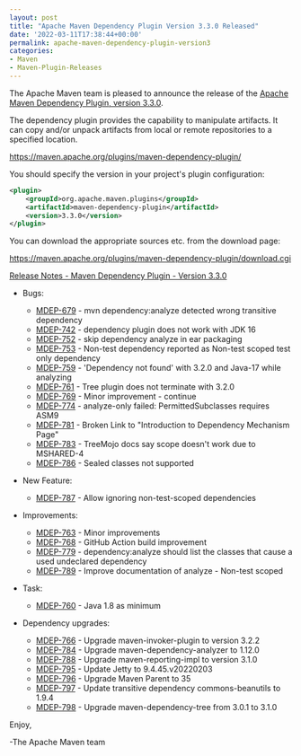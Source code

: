 ```yaml
---
layout: post
title: "Apache Maven Dependency Plugin Version 3.3.0 Released"
date: '2022-03-11T17:38:44+00:00'
permalink: apache-maven-dependency-plugin-version3
categories:
- Maven
- Maven-Plugin-Releases
---
```

The Apache Maven team is pleased to announce the release of the
[Apache Maven Dependency Plugin, version 3.3.0](https://maven.apache.org/plugins/maven-dependency-plugin/).

The dependency plugin provides the capability to manipulate artifacts. It
can copy and/or unpack artifacts from local or remote repositories to a
specified location.

https://maven.apache.org/plugins/maven-dependency-plugin/

You should specify the version in your project's plugin configuration:

```xml
<plugin>
    <groupId>org.apache.maven.plugins</groupId>
    <artifactId>maven-dependency-plugin</artifactId>
    <version>3.3.0</version>
</plugin>
``` 

You can download the appropriate sources etc. from the download page:

https://maven.apache.org/plugins/maven-dependency-plugin/download.cgi


<!-- more -->

[Release Notes - Maven Dependency Plugin - Version 3.3.0](https://issues.apache.org/jira/secure/ReleaseNote.jspa?version=12340588&styleName=Text&projectId=12317227)


* Bugs:
    * [MDEP-679](https://issues.apache.org/jira/browse/MDEP-679) - mvn dependency:analyze detected wrong transitive dependency
    * [MDEP-742](https://issues.apache.org/jira/browse/MDEP-742) - dependency plugin does not work with JDK 16
    * [MDEP-752](https://issues.apache.org/jira/browse/MDEP-752) - skip dependency analyze in ear packaging
    * [MDEP-753](https://issues.apache.org/jira/browse/MDEP-753) - Non-test dependency reported as Non-test scoped test only dependency
    * [MDEP-759](https://issues.apache.org/jira/browse/MDEP-759) - 'Dependency not found' with 3.2.0 and Java-17 while analyzing
    * [MDEP-761](https://issues.apache.org/jira/browse/MDEP-761) - Tree plugin does not terminate with 3.2.0
    * [MDEP-769](https://issues.apache.org/jira/browse/MDEP-769) - Minor improvement - continue
    * [MDEP-774](https://issues.apache.org/jira/browse/MDEP-774) - analyze-only failed: PermittedSubclasses requires ASM9
    * [MDEP-781](https://issues.apache.org/jira/browse/MDEP-781) - Broken Link to "Introduction to Dependency Mechanism Page"
    * [MDEP-783](https://issues.apache.org/jira/browse/MDEP-783) - TreeMojo docs say scope doesn't work due to MSHARED-4
    * [MDEP-786](https://issues.apache.org/jira/browse/MDEP-786) - Sealed classes not supported

* New Feature:
    * [MDEP-787](https://issues.apache.org/jira/browse/MDEP-787) - Allow ignoring non-test-scoped dependencies

* Improvements:
    * [MDEP-763](https://issues.apache.org/jira/browse/MDEP-763) - Minor improvements
    * [MDEP-768](https://issues.apache.org/jira/browse/MDEP-768) - GitHub Action build improvement
    * [MDEP-779](https://issues.apache.org/jira/browse/MDEP-779) - dependency:analyze should list the classes that cause a used undeclared dependency
    * [MDEP-789](https://issues.apache.org/jira/browse/MDEP-789) - Improve documentation of analyze - Non-test scoped

* Task:
    * [MDEP-760](https://issues.apache.org/jira/browse/MDEP-760) - Java 1.8 as minimum

* Dependency upgrades:
    * [MDEP-766](https://issues.apache.org/jira/browse/MDEP-766) - Upgrade maven-invoker-plugin to version 3.2.2
    * [MDEP-784](https://issues.apache.org/jira/browse/MDEP-784) - Upgrade maven-dependency-analyzer to 1.12.0
    * [MDEP-788](https://issues.apache.org/jira/browse/MDEP-788) - Upgrade maven-reporting-impl to version 3.1.0
    * [MDEP-795](https://issues.apache.org/jira/browse/MDEP-795) - Update Jetty to 9.4.45.v20220203
    * [MDEP-796](https://issues.apache.org/jira/browse/MDEP-796) - Upgrade Maven Parent to 35
    * [MDEP-797](https://issues.apache.org/jira/browse/MDEP-797) - Update transitive dependency commons-beanutils to 1.9.4
    * [MDEP-798](https://issues.apache.org/jira/browse/MDEP-798) - Upgrade maven-dependency-tree from 3.0.1 to 3.1.0

Enjoy,

-The Apache Maven team

